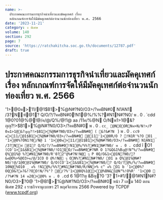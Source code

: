 ```yaml
---
name: >-
  ประกาศคณะกรรมการธุรกิจนำเที่ยวและมัคคุเทศก์ เรื่อง
  หลักเกณฑ์การจัดให้มีมัคคุเทศก์ต่อจำนวนนักท่องเที่ยว พ.ศ. 2566
date: '2023-11-21'
category: ง พิเศษ
volume: 140
section: 292
page: 7
source: 'https://ratchakitcha.soc.go.th/documents/12787.pdf'
draft: true
---
```


# ประกาศคณะกรรมการธุรกิจนำเที่ยวและมัคคุเทศก์ เรื่อง หลักเกณฑ์การจัดให้มีมัคคุเทศก์ต่อจำนวนนักท่องเที่ยว พ.ศ. 2566

'1>@0ค>11/@1$B1>%ํ@N#?N0/O3>/?คคBN#0์ N1AN1 /3?Nฑ์@1? Q/O/?/?คคBN#0์!N1ํ@%/%%?#N1N#?N0/ พ . 0 . `cdd 1@0?01ํ@%@!@/ค/@/Q%/@!1@ aa /11ค/%@N O/Nพ1>1@&?ญญ?!>$B1>%ํ@N#?N0/O3>/?คคBN#0์ พ . 0 . `cc_ @NOORNพ>N/N!>/P 0พ1>1@&?ญญ?!>$B1>%ํ@N#?N0/O3>/?คคBN#0์ ( &?&#?N ` ) พ . 0 . `cc9 ค>11/@1$B1>%ํ@N#?N0/O3>/?คคBN#0์ @11'1>@0R/O ? !N1R'%?O O1 _ '1>@0%?ON1?0/N@ ì '1>@0ค>11/@1$B1>%ํ@N#?N0/O3>/?คคBN#0์ N1AN1 /3?Nฑ์ @1? Q/O/?/?คคBN#0์!N1ํ@%/%%?#N1N#?N0/ พ . 0 . `cdd î O1 ` (CO'1>1&$B1>%ํ@N#?N0/!O1QO/?คคBN#0์#?NR O 1?&Q&1%Bญ@!N'็%/?คคBN#0์ Q%@1%ํ@ %?#N1N#?N0/R'0?2"@%#?N!N@ ๆ P 0Q/O&1>@1N?N0/?&คํ@O%>%ํ@O3>ค/@/1CO O @%!N@ ๆ ON%?#N1N#?N0/ O1 a Q%@1%ํ@N#?N0/!@/1@0@1%ํ@N#?N0/ Q/O(CO'1>1&$B1>%ํ@N#?N0/? Q/O/?ํ@%/%/?คคBN#0์ 10N@%O10 _ ค% !N1ํ@%/%%?#N1N#?N0/R/NN>% c^ ค% O1 b '1>@0%?OQO&?ค?&!?OO!N/?%"? @/?%'1>@0Q%1@>@%BN&1@N'็%!O%R' '1>@0  /?%#?N 14 พ20>@0% พ . 0 . `cd 6 1@1?ญ &Bญ?0 '3? 1>#1/@1#N1N#?N0/O3>?0@ '1>$@%11/@1$B1>%ํ@N#?N0/O3>/?คคBN#0์ หน้า 7 เลม 140 ตอนพิเศษ 292 ง ราชกิจจานุเบกษา 21 พฤศจิกายน 2566 Powered by TCPDF (www.tcpdf.org)
